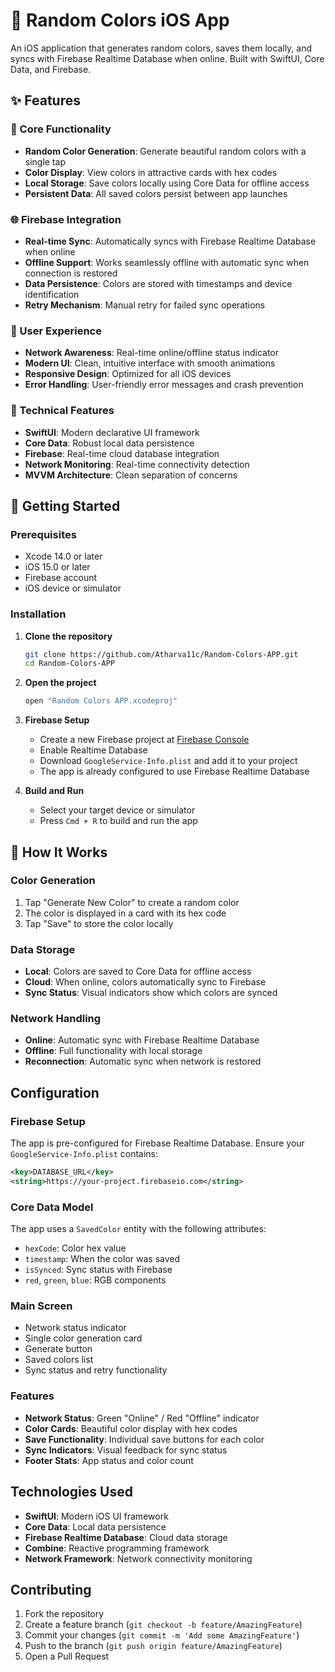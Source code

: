 # 🎨 Random Colors iOS App

An iOS application that generates random colors, saves them locally, and syncs with Firebase Realtime Database when online. Built with SwiftUI, Core Data, and Firebase.

## ✨ Features

### 🎯 Core Functionality
- **Random Color Generation**: Generate beautiful random colors with a single tap
- **Color Display**: View colors in attractive cards with hex codes
- **Local Storage**: Save colors locally using Core Data for offline access
- **Persistent Data**: All saved colors persist between app launches

### 🌐 Firebase Integration
- **Real-time Sync**: Automatically syncs with Firebase Realtime Database when online
- **Offline Support**: Works seamlessly offline with automatic sync when connection is restored
- **Data Persistence**: Colors are stored with timestamps and device identification
- **Retry Mechanism**: Manual retry for failed sync operations

### 📱 User Experience
- **Network Awareness**: Real-time online/offline status indicator
- **Modern UI**: Clean, intuitive interface with smooth animations
- **Responsive Design**: Optimized for all iOS devices
- **Error Handling**: User-friendly error messages and crash prevention

### 🔧 Technical Features
- **SwiftUI**: Modern declarative UI framework
- **Core Data**: Robust local data persistence
- **Firebase**: Real-time cloud database integration
- **Network Monitoring**: Real-time connectivity detection
- **MVVM Architecture**: Clean separation of concerns

## 🚀 Getting Started

### Prerequisites
- Xcode 14.0 or later
- iOS 15.0 or later
- Firebase account
- iOS device or simulator

### Installation

1. **Clone the repository**
   ```bash
   git clone https://github.com/Atharva11c/Random-Colors-APP.git
   cd Random-Colors-APP
   ```

2. **Open the project**
   ```bash
   open "Random Colors APP.xcodeproj"
   ```

3. **Firebase Setup**
   - Create a new Firebase project at [Firebase Console](https://console.firebase.google.com/)
   - Enable Realtime Database
   - Download `GoogleService-Info.plist` and add it to your project
   - The app is already configured to use Firebase Realtime Database

4. **Build and Run**
   - Select your target device or simulator
   - Press `Cmd + R` to build and run the app



## 🎨 How It Works

### Color Generation
1. Tap "Generate New Color" to create a random color
2. The color is displayed in a card with its hex code
3. Tap "Save" to store the color locally

### Data Storage
- **Local**: Colors are saved to Core Data for offline access
- **Cloud**: When online, colors automatically sync to Firebase
- **Sync Status**: Visual indicators show which colors are synced

### Network Handling
- **Online**: Automatic sync with Firebase Realtime Database
- **Offline**: Full functionality with local storage
- **Reconnection**: Automatic sync when network is restored

##  Configuration

### Firebase Setup
The app is pre-configured for Firebase Realtime Database. Ensure your `GoogleService-Info.plist` contains:

```xml
<key>DATABASE_URL</key>
<string>https://your-project.firebaseio.com</string>
```

### Core Data Model
The app uses a `SavedColor` entity with the following attributes:
- `hexCode`: Color hex value
- `timestamp`: When the color was saved
- `isSynced`: Sync status with Firebase
- `red`, `green`, `blue`: RGB components



### Main Screen
- Network status indicator
- Single color generation card
- Generate button
- Saved colors list
- Sync status and retry functionality

### Features
- **Network Status**: Green "Online" / Red "Offline" indicator
- **Color Cards**: Beautiful color display with hex codes
- **Save Functionality**: Individual save buttons for each color
- **Sync Indicators**: Visual feedback for sync status
- **Footer Stats**: App status and color count

##  Technologies Used

- **SwiftUI**: Modern iOS UI framework
- **Core Data**: Local data persistence
- **Firebase Realtime Database**: Cloud data storage
- **Combine**: Reactive programming framework
- **Network Framework**: Network connectivity monitoring


## Contributing

1. Fork the repository
2. Create a feature branch (`git checkout -b feature/AmazingFeature`)
3. Commit your changes (`git commit -m 'Add some AmazingFeature'`)
4. Push to the branch (`git push origin feature/AmazingFeature`)
5. Open a Pull Request


